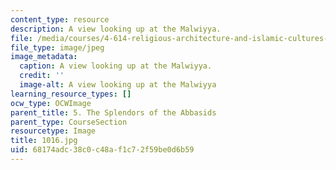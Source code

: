 ```yaml
---
content_type: resource
description: A view looking up at the Malwiyya.
file: /media/courses/4-614-religious-architecture-and-islamic-cultures-fall-2002/68174adc38c0c48af1c72f59be0d6b59_1016.jpg
file_type: image/jpeg
image_metadata:
  caption: A view looking up at the Malwiyya.
  credit: ''
  image-alt: A view looking up at the Malwiyya
learning_resource_types: []
ocw_type: OCWImage
parent_title: 5. The Splendors of the Abbasids
parent_type: CourseSection
resourcetype: Image
title: 1016.jpg
uid: 68174adc-38c0-c48a-f1c7-2f59be0d6b59
---
```

